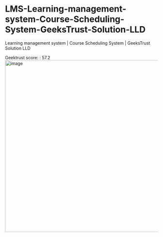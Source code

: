 # LMS-Learning-management-system-Course-Scheduling-System-GeeksTrust-Solution-LLD
 Learning management system | Course Scheduling System | GeeksTrust Solution LLD


Geektrust score: : 57.2
<img width="566" alt="image" src="https://github.com/shubhamharitash/LMS-Learning-management-system-Course-Scheduling-System-GeeksTrust-Solution-LLD/assets/47567303/84fa8fe3-2952-48f9-b889-a236d7fefafa">


